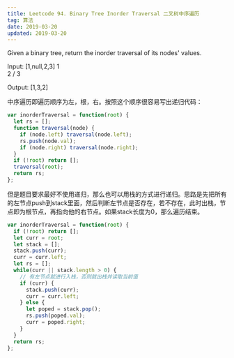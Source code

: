 ```yaml
---
title: Leetcode 94. Binary Tree Inorder Traversal 二叉树中序遍历
tag: 算法
date: 2019-03-20
updated: 2019-03-20
---
```


Given a binary tree, return the inorder traversal of its nodes' values.

Input: [1,null,2,3]
   1
    \
     2
    /
   3

Output: [1,3,2]

中序遍历即遍历顺序为左，根，右。按照这个顺序很容易写出递归代码：
```javascript
var inorderTraversal = function(root) {
  let rs = [];
  function traversal(node) {
    if (node.left) traversal(node.left);
    rs.push(node.val);
    if (node.right) traversal(node.right);
  }
  if (!root) return [];
  traversal(root);
  return rs;
};
```

但是题目要求最好不使用递归，那么也可以用栈的方式进行递归。思路是先把所有的左节点push到stack里面，然后判断左节点是否存在，若不存在，此时出栈，节点即为根节点，再指向他的右节点。如果stack长度为0，那么遍历结束。
```javascript
var inorderTraversal = function(root) {
  if (!root) return [];
  let curr = root;
  let stack = [];
  stack.push(curr);
  curr = curr.left;
  let rs = [];
  while(curr || stack.length > 0) {
    // 有左节点就进行入栈，否则就出栈并读取当前值
    if (curr) {
      stack.push(curr);
      curr = curr.left;
    } else {
      let poped = stack.pop();
      rs.push(poped.val);
      curr = poped.right;
    }
  }
  return rs;
};
```